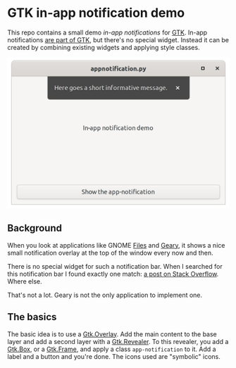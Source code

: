 # GTK in-app notification demo

This repo contains a small demo _in-app notifications_ for [GTK](https://gtk.org). In-app notifications [are part of GTK](https://developer.gnome.org/hig/stable/in-app-notifications.html.en),
but there's no special widget. Instead it can be created by combining existing widgets and applying style classes.

![in-app notification](app-notification.png)

## Background
When you look at applications like GNOME [Files](https://wiki.gnome.org/action/show/Apps/Files) and [Geary](https://wiki.gnome.org/Apps/Geary),
it shows a nice small notification overlay at the top of the window every now and then.

There is no special widget for such a notification bar. When I searched for this notification bar I found exactly one match: [a post on Stack Overflow](https://stackoverflow.com/questions/45431512/gtk-in-app-notifications-api-referece). Where else.

That's not a lot. Geary is not the only application to implement one.

## The basics

The basic idea is to use a [Gtk.Overlay](https://lazka.github.io/pgi-docs/index.html#Gtk-3.0/classes/Overlay.html).
Add the main content to the base layer and add a second layer with a [Gtk.Revealer](https://lazka.github.io/pgi-docs/index.html#Gtk-3.0/classes/Revealer.html).
To this revealer, you add a [Gtk.Box](https://lazka.github.io/pgi-docs/index.html#Gtk-3.0/classes/Box.html),
or a [Gtk.Frame](https://lazka.github.io/pgi-docs/index.html#Gtk-3.0/classes/Frame.html), and apply a class `app-notification` to it. Add a label and a button and you're done. The icons used are "symbolic" icons.
